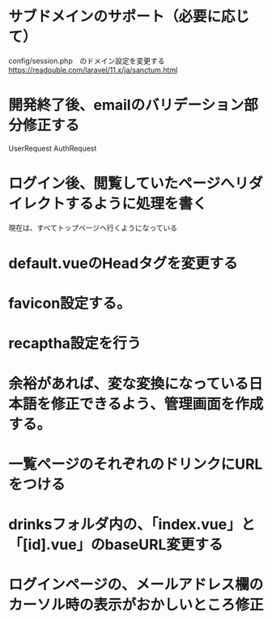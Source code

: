 # サブドメインのサポート（必要に応じて）
config/session.php　のドメイン設定を変更する
https://readouble.com/laravel/11.x/ja/sanctum.html

# 開発終了後、emailのバリデーション部分修正する
UserRequest
AuthRequest

# ログイン後、閲覧していたページへリダイレクトするように処理を書く
現在は、すべてトップページへ行くようになっている

# default.vueのHeadタグを変更する

# favicon設定する。

# recaptha設定を行う

# 余裕があれば、変な変換になっている日本語を修正できるよう、管理画面を作成する。

# 一覧ページのそれぞれのドリンクにURLをつける

# drinksフォルダ内の、「index.vue」と「[id].vue」のbaseURL変更する

# ログインページの、メールアドレス欄のカーソル時の表示がおかしいところ修正
